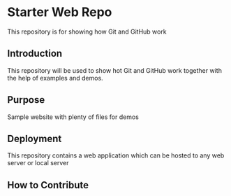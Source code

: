 # Starter Web Repo

This repository is for showing how Git and GitHub work

## Introduction

This repository will be used to show hot Git and GitHub work together with the help of examples and demos.

## Purpose

Sample website with plenty of files for demos

## Deployment

This repository contains a web application which can be hosted to any web server or local server

## How to Contribute